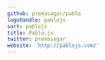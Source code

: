 ```yaml
---
github: premasagar/pablo
logohandle: pablojs
sort: pablojs
title: Pablo.js
twitter: premasagar
website: 'http://pablojs.com/'
---
```

